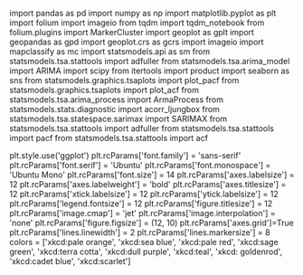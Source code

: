 import pandas as pd
import numpy as np 
import matplotlib.pyplot as plt 
import folium
import imageio
from tqdm import tqdm_notebook
from folium.plugins import MarkerCluster
import geoplot as gplt
import geopandas as gpd
import geoplot.crs as gcrs
import imageio
import mapclassify as mc
import statsmodels.api as sm
from statsmodels.tsa.stattools import adfuller
from statsmodels.tsa.arima_model import ARIMA
import scipy
from itertools import product
import seaborn as sns
from statsmodels.graphics.tsaplots import plot_pacf
from statsmodels.graphics.tsaplots import plot_acf
from statsmodels.tsa.arima_process import ArmaProcess
from statsmodels.stats.diagnostic import acorr_ljungbox
from statsmodels.tsa.statespace.sarimax import SARIMAX
from statsmodels.tsa.stattools import adfuller
from statsmodels.tsa.stattools import pacf
from statsmodels.tsa.stattools import acf

plt.style.use('ggplot')
plt.rcParams['font.family'] = 'sans-serif' 
plt.rcParams['font.serif'] = 'Ubuntu' 
plt.rcParams['font.monospace'] = 'Ubuntu Mono' 
plt.rcParams['font.size'] = 14 
plt.rcParams['axes.labelsize'] = 12 
plt.rcParams['axes.labelweight'] = 'bold' 
plt.rcParams['axes.titlesize'] = 12 
plt.rcParams['xtick.labelsize'] = 12 
plt.rcParams['ytick.labelsize'] = 12 
plt.rcParams['legend.fontsize'] = 12 
plt.rcParams['figure.titlesize'] = 12 
plt.rcParams['image.cmap'] = 'jet' 
plt.rcParams['image.interpolation'] = 'none' 
plt.rcParams['figure.figsize'] = (12, 10) 
plt.rcParams['axes.grid']=True
plt.rcParams['lines.linewidth'] = 2 
plt.rcParams['lines.markersize'] = 8
colors = ['xkcd:pale orange', 'xkcd:sea blue', 'xkcd:pale red', 'xkcd:sage green', 'xkcd:terra cotta', 'xkcd:dull purple', 'xkcd:teal', 'xkcd: goldenrod', 'xkcd:cadet blue',
'xkcd:scarlet']
